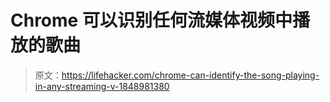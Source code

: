 # Chrome 可以识别任何流媒体视频中播放的歌曲

> 原文：<https://lifehacker.com/chrome-can-identify-the-song-playing-in-any-streaming-v-1848981380>